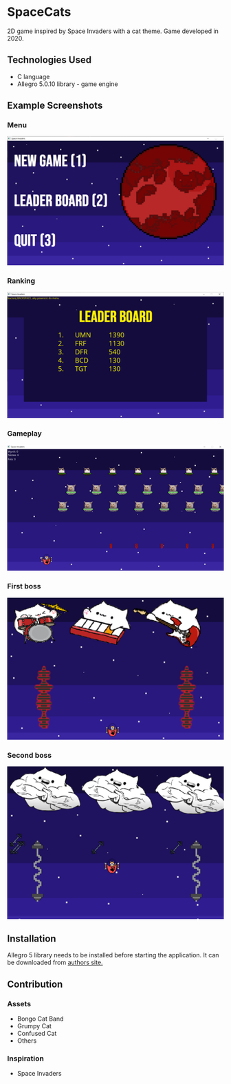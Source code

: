 # SpaceCats
2D game inspired by Space Invaders with a cat theme. Game developed in 2020.

## Technologies Used
- C language
- Allegro 5.0.10 library - game engine

## Example Screenshots
### Menu
![Menu](./Images/ss_menu.png)
### Ranking
![Ranking](./Images/ss_rank.png)
### Gameplay
![Gameplay](./Images/ss_game.png)
### First boss
![First boss](./Images/ss_boss1.png)
### Second boss
![Second boss](./Images/ss_boss2.png)

## Installation

Allegro 5 library needs to be installed before starting the application. It can be downloaded from [authors site.](https://liballeg.org/)

## Contribution
### Assets
- Bongo Cat Band
- Grumpy Cat
- Confused Cat
- Others
### Inspiration
- Space Invaders
